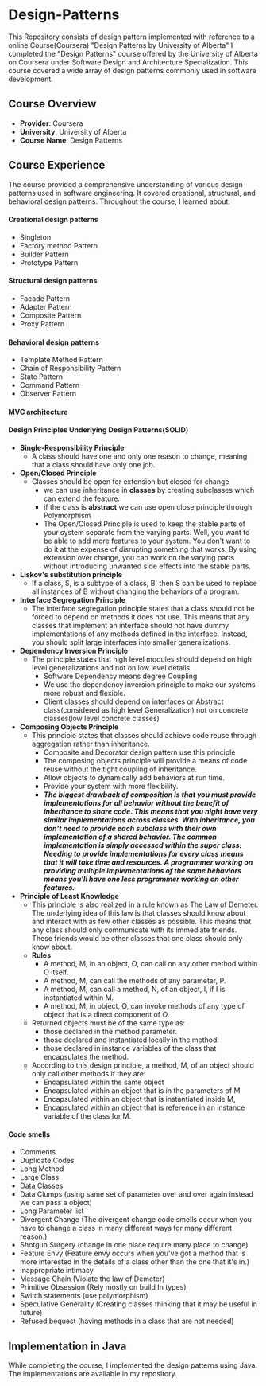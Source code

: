 # Design-Patterns
This Repository consists of design pattern implemented with reference to a online Course(Coursera)  "Design Patterns by University of Alberta"
I completed the "Design Patterns" course offered by the University of Alberta on Coursera under Software Design and Architecture Specialization. This course covered a wide array of design patterns commonly used in software development.
## Course Overview
- **Provider**: Coursera
- **University**: University of Alberta
- **Course Name**: Design Patterns
## Course Experience
The course provided a comprehensive understanding of various design patterns used in software engineering. It covered creational, structural, and behavioral design patterns. Throughout the course, I learned about:
####  Creational design patterns
- Singleton
- Factory method Pattern
- Builder Pattern
- Prototype Pattern
####  Structural design patterns
- Facade Pattern
- Adapter Pattern
- Composite Pattern
- Proxy Pattern
####  Behavioral design patterns
- Template Method Pattern
- Chain of Responsibility Pattern
- State Pattern
- Command Pattern
- Observer Pattern
#### MVC architecture
#### Design Principles Underlying Design Patterns(SOLID)
- **Single-Responsibility Principle**
  - A class should have one and only one reason to change, meaning that a class should have only one job.
- **Open/Closed Principle**
    - Classes should be open for extension but closed for change
      - we can use inheritance in **classes** by creating subclasses which can extend the feature.
      - if the class is **abstract** we can use open close principle through Polymorphism
      - The Open/Closed Principle is used to keep the stable parts of your system separate from the varying parts. Well, you want to be able to add more features to your system. You don't want to do it at the expense of disrupting something that works. By using extension over change, you can work on the varying parts without introducing unwanted side effects into the stable parts.
- **Liskov's substitution principle**
  - If a class, S, is a subtype of a class, B, then S can be used to replace all instances of B without changing the behaviors of a program.
- **Interface Segregation Principle** 
  - The interface segregation principle states that a class should not be forced to depend on methods it does not use. This means that any classes that implement an interface should not have dummy implementations of any methods defined in the interface. Instead, you should split large interfaces into smaller generalizations.
- **Dependency Inversion Principle**
  - The principle states that high level modules should depend on high level generalizations and not on low level details.
    - Software Dependency means degree Coupling
    - We use the dependency inversion principle to make our systems more robust and flexible.
    - Client classes should depend on interfaces or Abstract class(considered as high level Generalization) not on concrete classes(low level concrete classes)
- **Composing Objects Principle**
  -  This principle states that classes should achieve code reuse through aggregation rather than inheritance.
        - Composite and Decorator design pattern use this principle
        - The composing objects principle will provide a means of code reuse without the tight coupling of inheritance.
        - Allow objects to dynamically add behaviors at run time.
        - Provide your system with more flexibility.
        - **_The biggest drawback of composition is that you must provide implementations for all behavior without the benefit of inheritance to share code. This means that you night have very similar implementations across classes. With inheritance, you don't need to provide each subclass with their own implementation of a shared behavior. The common implementation is simply accessed within the super class. Needing to provide implementations for every class means that it will take time and resources. A programmer working on providing multiple implementations of the same behaviors means you'll have one less programmer working on other features._** 
- **Principle of Least Knowledge**
  - This principle is also realized in a rule known as The Law of Demeter. The underlying idea of this law is that classes should know about and interact with as few other classes as possible. This means that any class should only communicate with its immediate friends. These friends would be other classes that one class should only know about.
  - **Rules**
    - A method, M, in an object, O, can call on any other method within O itself.
    - A method, M, can call the methods of any parameter, P. 
    - A method, M, can call a method, N, of an object, I, if I is instantiated within M.
    - A method, M, in object, O, can invoke methods of any type of object that is a direct component of O.
  - Returned objects must be of the same type as: 
    - those declared in the method parameter.
    - those declared and instantiated locally in the method.
    - those declared in instance variables of the class that encapsulates the method.
  - According to this design principle, a method, M, of an object should only call other methods if they are: 
    - Encapsulated within the same object
    - Encapsulated within an object that is in the parameters of M
    - Encapsulated within an object that is instantiated inside M,
    - Encapsulated within an object that is reference in an instance variable of the class for M.

#### Code smells
- Comments
- Duplicate Codes
- Long Method
- Large Class
- Data Classes
- Data Clumps (using same set of parameter over and over again instead we can pass a object)
- Long Parameter list
- Divergent Change (The divergent change code smells occur when you have to change a class in many different ways for many different reason.)
- Shotgun Surgery (change in one place require many place to change)
- Feature Envy (Feature envy occurs when you've got a method that is more interested in the details of a class other than the one that it's in.)
- Inappropriate intimacy 
- Message Chain (Violate the law of Demeter)
- Primitive Obsession (Rely mostly on build In types)
- Switch statements (use polymorphism)
- Speculative Generality (Creating classes thinking that it may be useful in future)
- Refused bequest (having methods in a class that are not needed)

## Implementation in Java
While completing the course, I implemented the design patterns using Java. The implementations are available in my repository.
